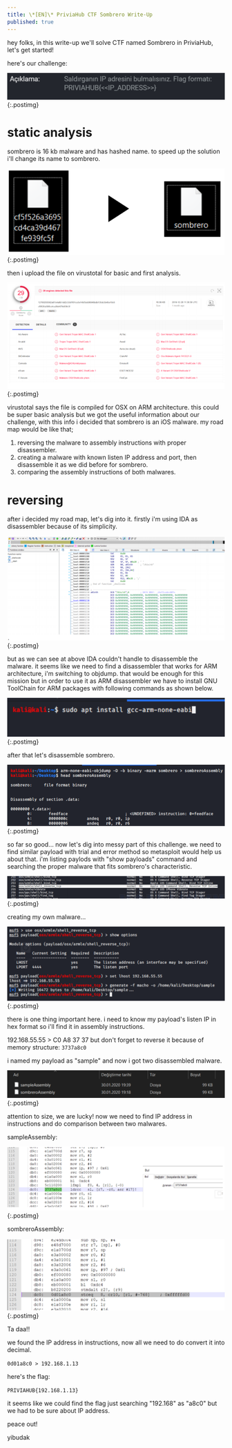 ```yaml
---
title: \*[EN]\* PriviaHub CTF Sombrero Write-Up
published: true
---
```

hey folks, in this write-up we'll solve CTF named Sombrero in PriviaHub, let's get started!

here's our challenge:

![image](post_resources/sombrero/description.png){:.postimg}

# [](#header-3)static analysis

sombrero is 16 kb malware and has hashed name. to speed up the solution i'll change its name to sombrero.

![image](post_resources/sombrero/changename.png){:.postimg}

then i upload the file on virustotal for basic and first analysis.

![image](post_resources/sombrero/virustotal.png){:.postimg}

virustotal says the file is compiled for OSX on ARM architecture. this could be super basic analysis but we got the useful information about our challenge, with this info i decided that sombrero is an iOS malware. my road map would be like that;

1. reversing the malware to assembly instructions with proper disassembler.
1. creating a malware with known listen IP address and port, then disassemble it as we did before for sombrero.
1. comparing the assembly instructions of both malwares.

# [](#header-3)reversing

after i decided my road map, let's dig into it. firstly i'm using IDA as disassembler because of its simplicity.

![image](post_resources/sombrero/ida.png){:.postimg}

but as we can see at above IDA couldn't handle to disassemble the malware. it seems like we need to find a disassembler that works for ARM architecture, i'm switching to objdump. that would be enough for this mission but in order to use it as ARM disassembler we have to install GNU ToolChain for ARM packages with following commands as shown below.

![image](post_resources/sombrero/installpackages.png){:.postimg}

after that let's disassemble sombrero. 

![image](post_resources/sombrero/objdump.png){:.postimg}

so far so good… now let's dig into messy part of this challenge. we need to find similar payload with trial and error method so metasploit would help us about that. i'm listing paylods with "show payloads" command and searching the proper malware that fits sombrero's characteristic.


![image](post_resources/sombrero/payload.png){:.postimg}

creating my own malware…

![image](post_resources/sombrero/msfconsole.png){:.postimg}

there is one thing important here. i need to know my payload's listen IP in hex format so i'll find it in assembly instructions.

192.168.55.55 > C0 A8 37 37 but don't forget to reverse it because of memory structure: `3737a8c0`

i named my payload as "sample" and now i got two disassembled malware.

![image](post_resources/sombrero/compare.png){:.postimg}

attention to size, we are lucky! now we need to find IP address in instructions and do comparison between two malwares.

sampleAssembly:

![image](post_resources/sombrero/sampleassembly.png){:.postimg}

sombreroAssembly:

![image](post_resources/sombrero/sombreroassembly.png){:.postimg}

Ta daa!!

we found the IP address in instructions, now all we need to do convert it into decimal.

`0d01a8c0 > 192.168.1.13`

here's the flag:

`PRIVIAHUB{192.168.1.13}`

it seems like we could find the flag just searching "192.168" as "a8c0" but we had to be sure about IP address.

peace out!

yibudak